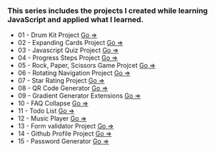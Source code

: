 ### This series includes the projects I created while learning JavaScript and applied what I learned.

- 01 - Drum Kit Project [Go => ](./1-Drum%20Kit%20Starting%20Files/)
- 02 - Expanding Cards Project [Go => ](./2-ExpandingCards/) 
- 03 - Javascript Quiz Project [Go => ](./3-Javascript%20Quiz%20Project/)
- 04 - Progress Steps Project [Go => ](./4-progressSteps/)
- 05 - Rock, Paper, Scissors Game Projcet [Go => ](./5-rockPaperScissors-Game/)
- 06 - Rotating Navigation Project [Go => ](./6-RotatingNavigation/)
- 07 - Star Rating Project [Go => ](./7-Star-Rating%20Projcet/)
- 08 - QR Code Generator [Go => ](./8-QR-code-generator/)
- 09 - Gradient Generator Extensions [Go => ](./9-Gradient%20Generator%20Extensions/)
- 10 - FAQ Collapse [Go => ](./10-FAQ%20Collapse/)
- 11 - Todo List [Go => ](./11%20-%20Todo%20List%20Project/)
- 12 - Music Player [Go => ](./12-music-player-project/)
- 13 - Form validator Project [Go => ](./13.form-validator/)
- 14 - Github Profile Project [Go => ](./14-Github%20profiles/)
- 15 - Password Generator [Go => ](./15-Password-Generator/)